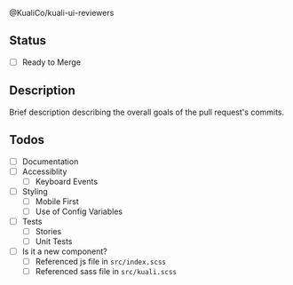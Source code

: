 @KualiCo/kuali-ui-reviewers

## Status

- [ ] Ready to Merge

## Description

Brief description describing the overall goals of the pull request's commits.

## Todos

- [ ] Documentation
- [ ] Accessiblity
  - [ ] Keyboard Events
- [ ] Styling
  - [ ] Mobile First
  - [ ] Use of Config Variables
- [ ] Tests
  - [ ] Stories
  - [ ] Unit Tests
- [ ] Is it a new component?
  - [ ] Referenced js file in `src/index.scss`
  - [ ] Referenced sass file in `src/kuali.scss`

